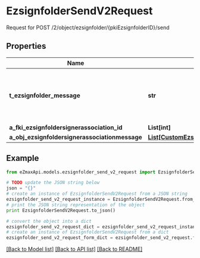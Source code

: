 # EzsignfolderSendV2Request

Request for POST /2/object/ezsignfolder/{pkiEzsignfolderID}/send

## Properties

Name | Type | Description | Notes
------------ | ------------- | ------------- | -------------
**t_ezsignfolder_message** | **str** | A custom text message that will be added to the email sent. | 
**a_fki_ezsignfoldersignerassociation_id** | **List[int]** |  | 
**a_obj_ezsignfoldersignerassociationmessage** | [**List[CustomEzsignfoldersignerassociationmessageRequest]**](CustomEzsignfoldersignerassociationmessageRequest.md) |  | 

## Example

```python
from eZmaxApi.models.ezsignfolder_send_v2_request import EzsignfolderSendV2Request

# TODO update the JSON string below
json = "{}"
# create an instance of EzsignfolderSendV2Request from a JSON string
ezsignfolder_send_v2_request_instance = EzsignfolderSendV2Request.from_json(json)
# print the JSON string representation of the object
print EzsignfolderSendV2Request.to_json()

# convert the object into a dict
ezsignfolder_send_v2_request_dict = ezsignfolder_send_v2_request_instance.to_dict()
# create an instance of EzsignfolderSendV2Request from a dict
ezsignfolder_send_v2_request_form_dict = ezsignfolder_send_v2_request.from_dict(ezsignfolder_send_v2_request_dict)
```
[[Back to Model list]](../README.md#documentation-for-models) [[Back to API list]](../README.md#documentation-for-api-endpoints) [[Back to README]](../README.md)


